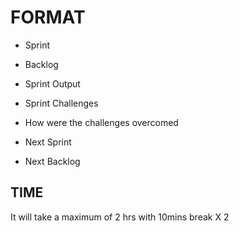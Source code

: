 # FORMAT

* Sprint

* Backlog

* Sprint Output

* Sprint Challenges

* How were the challenges overcomed

* Next Sprint

* Next Backlog

## TIME

It will take a maximum of 2 hrs with 10mins break X 2
